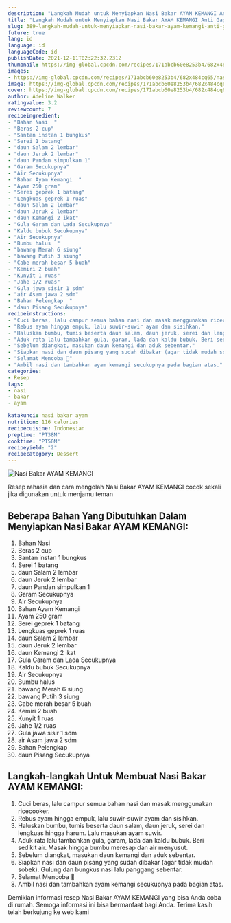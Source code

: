 ```yaml
---
description: "Langkah Mudah untuk Menyiapkan Nasi Bakar AYAM KEMANGI Anti Gagal"
title: "Langkah Mudah untuk Menyiapkan Nasi Bakar AYAM KEMANGI Anti Gagal"
slug: 389-langkah-mudah-untuk-menyiapkan-nasi-bakar-ayam-kemangi-anti-gagal
future: true
lang: id
language: id
languageCode: id
publishDate: 2021-12-11T02:22:32.231Z 
thumbnail: https://img-global.cpcdn.com/recipes/171abcb60e8253b4/682x484cq65/nasi-bakar-ayam-kemangi-foto-resep-utama.png
images:
- https://img-global.cpcdn.com/recipes/171abcb60e8253b4/682x484cq65/nasi-bakar-ayam-kemangi-foto-resep-utama.png
image: https://img-global.cpcdn.com/recipes/171abcb60e8253b4/682x484cq65/nasi-bakar-ayam-kemangi-foto-resep-utama.png
cover: https://img-global.cpcdn.com/recipes/171abcb60e8253b4/682x484cq65/nasi-bakar-ayam-kemangi-foto-resep-utama.png
author: Adeline Walker
ratingvalue: 3.2
reviewcount: 7
recipeingredient:
- "Bahan Nasi  "
- "Beras 2 cup"
- "Santan instan 1 bungkus"
- "Serei 1 batang"
- "daun Salam 2 lembar"
- "daun Jeruk 2 lembar"
- "daun Pandan simpulkan 1"
- "Garam Secukupnya"
- "Air Secukupnya"
- "Bahan Ayam Kemangi  "
- "Ayam 250 gram"
- "Serei geprek 1 batang"
- "Lengkuas geprek 1 ruas"
- "daun Salam 2 lembar"
- "daun Jeruk 2 lembar"
- "daun Kemangi 2 ikat"
- "Gula Garam dan Lada Secukupnya"
- "Kaldu bubuk Secukupnya"
- "Air Secukupnya"
- "Bumbu halus  "
- "bawang Merah 6 siung"
- "bawang Putih 3 siung"
- "Cabe merah besar 5 buah"
- "Kemiri 2 buah"
- "Kunyit 1 ruas"
- "Jahe 1/2 ruas"
- "Gula jawa sisir 1 sdm"
- "air Asam jawa 2 sdm"
- "Bahan Pelengkap  "
- "daun Pisang Secukupnya"
recipeinstructions:
- "Cuci beras, lalu campur semua bahan nasi dan masak menggunakan ricecooker."
- "Rebus ayam hingga empuk, lalu suwir-suwir ayam dan sisihkan."
- "Haluskan bumbu, tumis beserta daun salam, daun jeruk, serei dan lengkuas hingga harum. Lalu masukan ayam suwir."
- "Aduk rata lalu tambahkan gula, garam, lada dan kaldu bubuk. Beri sedikit air. Masak hingga bumbu meresap dan air menyusut."
- "Sebelum diangkat, masukan daun kemangi dan aduk sebentar."
- "Siapkan nasi dan daun pisang yang sudah dibakar (agar tidak mudah sobek). Gulung dan bungkus nasi lalu panggang sebentar."
- "Selamat Mencoba 🤗"
- "Ambil nasi dan tambahkan ayam kemangi secukupnya pada bagian atas."
categories:
- Resep
tags:
- nasi
- bakar
- ayam

katakunci: nasi bakar ayam 
nutrition: 116 calories
recipecuisine: Indonesian
preptime: "PT38M"
cooktime: "PT50M"
recipeyield: "2"
recipecategory: Dessert
---
```



![Nasi Bakar AYAM KEMANGI](https://img-global.cpcdn.com/recipes/171abcb60e8253b4/682x484cq65/nasi-bakar-ayam-kemangi-foto-resep-utama.png)

Resep rahasia dan cara mengolah  Nasi Bakar AYAM KEMANGI cocok sekali jika digunakan untuk menjamu teman

<!--inarticleads1-->

## Beberapa Bahan Yang Dibutuhkan Dalam Menyiapkan Nasi Bakar AYAM KEMANGI:

1. Bahan Nasi  
1. Beras 2 cup
1. Santan instan 1 bungkus
1. Serei 1 batang
1. daun Salam 2 lembar
1. daun Jeruk 2 lembar
1. daun Pandan simpulkan 1
1. Garam Secukupnya
1. Air Secukupnya
1. Bahan Ayam Kemangi  
1. Ayam 250 gram
1. Serei geprek 1 batang
1. Lengkuas geprek 1 ruas
1. daun Salam 2 lembar
1. daun Jeruk 2 lembar
1. daun Kemangi 2 ikat
1. Gula Garam dan Lada Secukupnya
1. Kaldu bubuk Secukupnya
1. Air Secukupnya
1. Bumbu halus  
1. bawang Merah 6 siung
1. bawang Putih 3 siung
1. Cabe merah besar 5 buah
1. Kemiri 2 buah
1. Kunyit 1 ruas
1. Jahe 1/2 ruas
1. Gula jawa sisir 1 sdm
1. air Asam jawa 2 sdm
1. Bahan Pelengkap  
1. daun Pisang Secukupnya



<!--inarticleads2-->

## Langkah-langkah Untuk Membuat Nasi Bakar AYAM KEMANGI:

1. Cuci beras, lalu campur semua bahan nasi dan masak menggunakan ricecooker.
1. Rebus ayam hingga empuk, lalu suwir-suwir ayam dan sisihkan.
1. Haluskan bumbu, tumis beserta daun salam, daun jeruk, serei dan lengkuas hingga harum. Lalu masukan ayam suwir.
1. Aduk rata lalu tambahkan gula, garam, lada dan kaldu bubuk. Beri sedikit air. Masak hingga bumbu meresap dan air menyusut.
1. Sebelum diangkat, masukan daun kemangi dan aduk sebentar.
1. Siapkan nasi dan daun pisang yang sudah dibakar (agar tidak mudah sobek). Gulung dan bungkus nasi lalu panggang sebentar.
1. Selamat Mencoba 🤗
1. Ambil nasi dan tambahkan ayam kemangi secukupnya pada bagian atas.




Demikian informasi  resep Nasi Bakar AYAM KEMANGI   yang bisa Anda coba di rumah. Semoga informasi ini bisa bermanfaat bagi Anda. Terima kasih telah berkujung ke web kami
